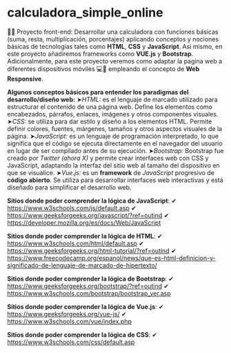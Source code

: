 # calculadora_simple_online
👩‍💻 Proyecto front-end: Desarrollar una calculadora con funciones básicas (suma, resta, multiplicación, porcentajes) aplicando conceptos y nociones básicas de tecnologías tales como **HTML**, **CSS** y **JavaScript**. Asi mismo, en este proyecto añadiremos frameworks como **VUE.js** y **Bootstrap**. Adicionalmente, para este proyecto veremos como adaptar la pagina web a diferentes dispositivos móviles 💻📱 empleando el concepto de **Web Responsive**. 

**Algunos conceptos básicos para entender los paradigmas del desarrollo/diseño web:**
➤*HTML:* es el lenguaje de marcado utilizado para estructurar el contenido de una página web. Define los elementos como encabezados, párrafos, enlaces, imágenes y otros componentes visuales.
➤*CSS:* se utiliza para dar estilo y diseño a los elementos HTML. Permite definir colores, fuentes, márgenes, tamaños y otros aspectos visuales de la página.
➤*JavaScript:* es un lenguaje de programación interpretado, lo que significa que el código se ejecuta directamente en el navegador del usuario en lugar de ser compilado antes de su ejecución.
➤*Bootstrap:* Bootstrap fue creado por *Twitter (ahora X)* y permite crear interfaces web con CSS y JavaScript, adaptando la interfaz del sitio web al tamaño del dispositivo en que se visualice. 
➤*Vue.js:* es un **framework** de *JavaScript* progresivo de **código abierto**. Se utiliza para desarrollar interfaces web interactivas y está diseñado para simplificar el desarrollo web.

**Sitios donde poder comprender la lógica de JavaScript**:
✔ https://www.w3schools.com/js/default.asp
✔ https://www.geeksforgeeks.org/javascript/?ref=outind
✔ https://developer.mozilla.org/es/docs/Web/JavaScript

**Sitios donde poder comprender la lógica de HTML**:
✔ https://www.w3schools.com/html/default.asp
✔ https://www.geeksforgeeks.org/html-tutorial/?ref=outind
✔ https://www.freecodecamp.org/espanol/news/que-es-html-definicion-y-significado-de-lenguaje-de-marcado-de-hipertexto/

**Sitios donde poder comprender la lógica de Bootstrap**:
✔ https://www.geeksforgeeks.org/bootstrap/?ref=outind
✔ https://www.w3schools.com/bootstrap/bootstrap_ver.asp

**Sitios donde poder comprender la lógica de Vue.js**:
✔ https://www.geeksforgeeks.org/vue-js/
✔ https://www.w3schools.com/vue/index.php

**Sitios donde poder comprender la lógica de CSS**:
✔ https://www.w3schools.com/css/default.asp




